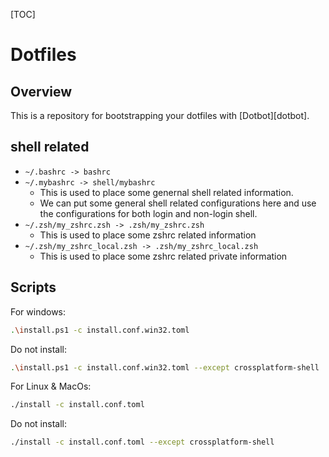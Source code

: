 [TOC]

# Dotfiles

## Overview

This is a repository for bootstrapping your dotfiles with [Dotbot][dotbot].

## shell related

- `~/.bashrc -> bashrc`
- `~/.mybashrc -> shell/mybashrc`
    - This is used to place some genernal shell related information. 
    - We can put some general shell related configurations here and use the configurations for both login and non-login shell.
- `~/.zsh/my_zshrc.zsh -> .zsh/my_zshrc.zsh`
    - This is used to place some zshrc related information
- `~/.zsh/my_zshrc_local.zsh -> .zsh/my_zshrc_local.zsh`
    - This is used to place some zshrc related private information

## Scripts

For windows:

```bash
.\install.ps1 -c install.conf.win32.toml
```

Do not install:

```bash
.\install.ps1 -c install.conf.win32.toml --except crossplatform-shell
```

For Linux & MacOs:

```bash
./install -c install.conf.toml
```

Do not install:

```bash
./install -c install.conf.toml --except crossplatform-shell
```
